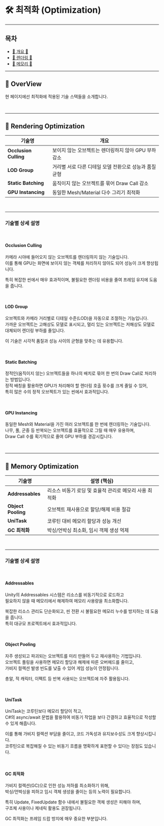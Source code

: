 # 🛠️ 최적화 (Optimization)

---

## 목차

- [🌙 개요 🌙](#overview)
- [🎨 렌더링 🎨](#rendering-optimization)
- [🧠 메모리 🧠](#memory-optimization)

---

## 🌙 OverView

현 페이지에선 최적화에 적용된 기술 스택들을 소개합니다.

<br>

---

## 🎨 Rendering Optimization

| 기술명               | 개요                                               |
|----------------------|--------------------------------------------------|
| **Occlusion Culling** | 보이지 않는 오브젝트는 렌더링하지 않아 GPU 부하 감소     |
| **LOD Group**         | 거리별 서로 다른 디테일 모델 전환으로 성능과 품질 균형      |
| **Static Batching**   | 움직이지 않는 오브젝트를 묶어 Draw Call 감소            |
| **GPU Instancing**    | 동일한 Mesh/Material 다수 그리기 최적화               |

<br>

---

### 기술별 상세 설명

<br>

#### Occlusion Culling

카메라 시야에 들어오지 않는 오브젝트를 렌더링하지 않는 기술입니다.  
이를 통해 GPU는 화면에 보이지 않는 객체를 처리하지 않아도 되어 성능이 크게 향상됩니다.

특히 복잡한 씬에서 매우 효과적이며, 불필요한 렌더링 비용을 줄여 프레임 유지에 도움을 줍니다.

<br>

#### LOD Group

오브젝트와 카메라 거리별로 디테일 수준(LOD)을 자동으로 조절하는 기능입니다.  
가까운 오브젝트는 고해상도 모델로 표시되고, 멀리 있는 오브젝트는 저해상도 모델로 대체되어 렌더링 부하를 줄입니다.

이 기술은 시각적 품질과 성능 사이의 균형을 맞추는 데 유용합니다.

<br>

#### Static Batching

정적인(움직이지 않는) 오브젝트들을 하나의 배치로 묶어 한 번의 Draw Call로 처리하는 방법입니다.  
정적 배칭을 활용하면 GPU가 처리해야 할 렌더링 호출 횟수를 크게 줄일 수 있어,  
특히 많은 수의 정적 오브젝트가 있는 씬에서 효과적입니다.

<br>

#### GPU Instancing

동일한 Mesh와 Material을 가진 여러 오브젝트를 한 번에 렌더링하는 기술입니다.  
나무, 풀, 군중 등 반복되는 오브젝트를 효율적으로 그릴 때 매우 유용하며,  
Draw Call 수를 획기적으로 줄여 GPU 부하를 경감시킵니다.

<br>

---

## 🧠 Memory Optimization

| 기술명              | 설명 (핵심)                                               |
|---------------------|---------------------------------------------------------|
| **Addressables**    | 리소스 비동기 로딩 및 효율적 관리로 메모리 사용 최적화            |
| **Object Pooling**  | 오브젝트 재사용으로 할당/해제 비용 절감                        |
| **UniTask**         | 코루틴 대비 메모리 할당과 성능 개선                            |
| **GC 최적화**       | 박싱/언박싱 최소화, 임시 객체 생성 억제                      |

<br>

---

### 기술별 상세 설명

<br>

#### Addressables

Unity의 Addressables 시스템은 리소스를 비동기적으로 로드하고  
필요하지 않을 때 메모리에서 해제하여 메모리 사용량을 최소화합니다.

복잡한 리소스 관리도 단순화되고, 씬 전환 시 불필요한 메모리 누수를 방지하는 데 도움을 줍니다.  
특히 대규모 프로젝트에서 효과적입니다.

<br>

#### Object Pooling

자주 생성되고 파괴되는 오브젝트를 미리 만들어 두고 재사용하는 기법입니다.  
오브젝트 풀링을 사용하면 메모리 할당과 해제에 따른 오버헤드를 줄이고,  
가비지 컬렉션 발생 빈도를 낮출 수 있어 게임 성능이 안정됩니다.

총알, 적 캐릭터, 이펙트 등 반복 사용되는 오브젝트에 자주 활용됩니다.

<br>

#### UniTask

UniTask는 코루틴보다 메모리 할당이 적고,  
C#의 async/await 문법을 활용하여 비동기 작업을 보다 간결하고 효율적으로 작성할 수 있게 해줍니다.

이를 통해 가비지 컬렉션 부담을 줄이고, 코드 가독성과 유지보수성도 크게 향상시킵니다.  
코루틴으로 복잡해질 수 있는 비동기 흐름을 명확하게 표현할 수 있다는 장점도 있습니다.

<br>

#### GC 최적화

가비지 컬렉션(GC)으로 인한 성능 저하를 최소화하기 위해,  
박싱/언박싱을 피하고 임시 객체 생성을 줄이는 등의 노력이 필요합니다.

특히 Update, FixedUpdate 함수 내에서 불필요한 객체 생성은 피해야 하며,  
구조체 사용이나 제네릭 활용도 권장됩니다.

GC 최적화는 프레임 드랍 방지에 매우 중요한 부분입니다.

<br>
